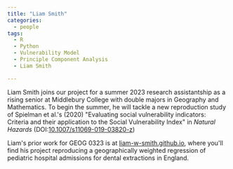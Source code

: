 ```yaml
---
title: "Liam Smith"
categories:
  - people
tags:
  - R
  - Python
  - Vulnerability Model
  - Principle Component Analysis
  - Liam Smith

---
```


Liam Smith joins our project for a summer 2023 research assistantship as a rising senior at Middlebury College with double majors in Geography and Mathematics.
To begin the summer, he will tackle a new reproduction study of Spielman et al.'s (2020) "Evaluating social vulnerability indicators: Criteria and their application to the Social Vulnerability Index" in *Natural Hazards* (DOI:[10.1007/s11069-019-03820-z](https://doi.org/10.1007/s11069-019-03820-z]))

Liam's prior work for GEOG 0323 is at [liam-w-smith.github.io](https://liam-w-smith.github.io/), where you'll find his project reproducing a geographically weighted regression of pediatric hospital admissions for dental extractions in England.
